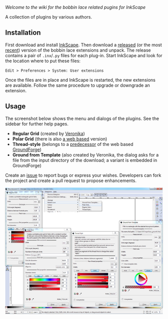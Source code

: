 *Welcome to the wiki for the bobbin lace related pugins for InkScape*

A collection of plugins by various authors.

## Installation

First download and install [InkScape].
Then download a [released] (or the most [recent]) version of the bobbin lace extensions and unpack.
The release contains a pair of  `.inx`/`.py` files for each plug-in.
Start InkScape and look for the location where to put these files:

    Edit > Preferences > System: User extensions

Once the files are in place and InkScape is restarted, the new extensions are available. Follow the same procedure to upgrade or downgrade an extension.

## Usage

The screenshot below shows the menu and dialogs of the plugins.
See the sidebar for further help pages.

* **Regular Grid** (created by [Veronika](https://github.com/veronika))
* **Polar Grid** (there is also [a web based](http://jo-pol.github.io/DiBL/polar-grids/) version)
* **Thread-style** (belongs to a [predecessor](https://d-bl.github.io/) of the web based [GroundForge](https://d-bl.github.io/GroundForge))
* **Ground from Template** (also created by Veronika, the dialog asks for a file from the input directory of the download; a variant is embedded in GroundForge)

Create an [issue] to report bugs or express your wishes. Developers can fork the project and create a pull request to propose enhancements.

![](https://github.com/d-bl/inkscape-bobbinlace/blob/master/screenshot.png)

[InkScape]: https://inkscape.org
[released]: https://github.com/d-bl/inkscape-bobbinlace/releases
[recent]: https://github.com/d-bl/inkscape-bobbinlace/archive/master.zip
[issue]: https://github.com/d-bl/inkscape-bobbinlace/issues
